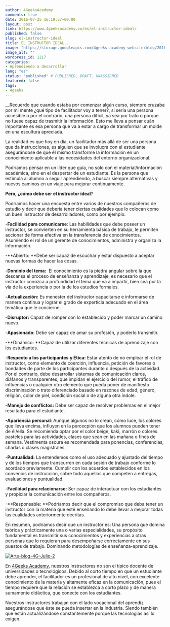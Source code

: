 ```yaml
---
author: 4GeeksAcademy
comments: true
date: 2016-07-25 16:19:57+00:00
layout: post
link: https://www.4geeksacademy.co/es/el-instructor-ideal/
published: false
slug: el-instructor-ideal
title: EL INSTRUCTOR IDEAL...
image: "https://storage.googleapis.com/4geeks-academy-website/blog/2016/07/admin-ajax-1.jpeg"
image_alt: ""
wordpress_id: 1217
categories:
- Aprendiendo a desarrollar
lang: "es"
status: "published" # PUBLISHED, DRAFT, UNASSIGNED
featured: false
tags:
- 4geeks
---
```


__Recuerdo que cuando estaba por comenzar algún curso, siempre cruzaba por mi mente ¿qué tipo de facilitador voy a tener?, si sería una persona accesible o por el contrario, una persona difícil, ya sea por trato o porque no fuese capaz de trasmitir la información. Esto me lleva a pensar cuán importante es esa persona que va a estar a cargo de transformar un molde en una escultura apreciada.

La realidad es que hoy en día, un facilitador más allá de ser una persona que da instrucciones, es alguien que se involucra con el estudiante asegurándose de que él mismo transforme la información en un conocimiento aplicable a las necesidades del entorno organizacional.

Podríamos pensar en un líder que guía, no solo con el material/información académica, sino en el despertar de un estudiante. Es la persona que estimula al alumno a seguir aprendiendo, a buscar siempre alternativas y nuevos caminos en un viaje para mejorar continuamente.

**Pero, ¿cómo debe ser el instructor ideal**?

Podríamos hacer una encuesta entre varios de nuestros compañeros de estudio y decir que debería tener ciertas cualidades que lo colocan como un buen instructor de desarrolladores, como por ejemplo:

-**Facilidad para comunicarse**: Las habilidades que debe poseer un instructor, se convierten en su herramienta básica de trabajo, le permiten accionar de forma efectiva en la transferencia de conocimientos. Asumiendo el rol de un gerente de conocimientos, administra y organiza la información.

-**Abierto: **Debe ser capaz de escuchar y estar dispuesto a aceptar nuevas formas de hacer las cosas.

-**Dominio del tema:**  El conocimiento es la piedra angular sobre la que descansa el proceso de enseñanza y aprendizaje, es necesario que el instructor conozca a profundidad el tema que va a impartir, bien sea por la vía de la experiencia o por la de los estudios formales.

-**Actualización:** Es menester del instructor capacitarse e informarse de manera continua y lograr el grado de experticia adecuado en el área temática que le concierne.

-**Disruptor:** Capaz de romper con lo establecido y poder marcar un camino nuevo.

-**Apasionado**: Debe ser capaz de amar su profesión, y poderlo transmitir.

-**Dinámico: **Capaz de utilizar diferentes técnicas de aprendizaje con los estudiantes.

-**Respecto a los participantes** **y Ética:** Estar atento de no emplear el rol de instructor, como elemento de coerción, influencia, petición de favores o bondades de parte de los participantes durante o después de la actividad. Por el contrario, debe desarrollar sistemas de comunicación claros, diáfanos y transparentes, que impidan el ejercicio del rumor, el tráfico de influencias o cualquier otro elemento que pueda poner de manifiesto discriminación o trato diferenciado basado en razones de edad, género, religión, color de piel, condición social o de alguna otra índole.

-**Manejo de conflictos:** Debe ser capaz de resolver problemas en el mejor resultado para el estudiante.

**-Apariencia personal**: Aunque algunos no lo crean, cómo luce, los colores que lleva encima, influyen en la percecpión que los alumnos pueden tener de él/ella. Se recomienda optar por el color beige, kaki, marrón o colores pasteles para las actividades, clases que sean en las mañana o fines de semana. Vestimenta oscura es recomendada para ponencias, conferencias, charlas o clases magistrales.

-**Puntualidad:** La entendemos como el uso adecuado y ajustado del tiempo y de los tiempos que transcurren en cada sesión de trabajo conforme lo acordado previamente. Cumplir con los acuerdos establecidos en los convenios de instrucción, sobre todo aquellos que competen a entregas, evaluaciones y puntualidad.

-**Facilidad para relacionarse:** Ser capaz de interactuar con los estudiantes y propiciar la comunicación entre los compañeros.

-**Responsable: **Podríamos decir que el compromiso que deba tener un instructor con la materia que esté enseñando lo debe llevar a mejorar todas las cualidades anteriormente decritas.

En resumen, podríamos decir que un instructor es: Una persona que domina teórica y prácticamente una o varias especialidades, su propósito fundamental es transmitir sus conocimientos y experiencias a otras personas que lo requieran para desempeñarse correctamente en sus puestos de trabajo. Dominando metodologías de enseñanza-aprendizaje.

[![Arte-blog-4G-Julio-2](https://storage.googleapis.com/4geeks-academy-website/blog/2016/07/Arte-blog-4G-Julio-21-672x1024-1.png)](https://4geeksacademy.coapp/uploads/2016/07/Arte-blog-4G-Julio-21.png)

En [4Geeks Academy](breathco.de), nuestros instructores no son el típico docente de universidades o tecnológicos. Debido al corto tiempo en que un estudiante debe aprender, el facilitador es un profesional de alto nivel, con excelente conocimiento de la materia y altamente eficaz en la comunicación, pues el tiempo requiere que la relación se establezca a corto plazo y de manera sumamente didáctica, que conecte con los estudiantes.

Nuestros instructores trabajan con el lado vocacional del aprendiz asegurándose que éste se pueda insertar en la industria. Siendo también que están actualizándose constantemente porque las tecnologías así lo exigen.
